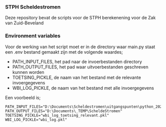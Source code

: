 ### STPH Scheldestromen

Deze repository bevat de scripts voor de STPH berekenening voor de Zak van Zuid-Beveland

### Environment variables

Voor de werking van het script moet er in de directory waar main.py staat een .env bestand gemaakt zijn met de volgende waardes;

* PATH_INPUT_FILES, het pad naar de invoerbestanden directory
* PATH_OUTPUT_FILES, het pad waar uitvoerbestanden geschreven kunnen worden
* TOETSING_PICKLE, de naam van het bestand met de relevante invoergegevens
* WBI_LOG_PICKLE, de naam van het bestand met alle invoergegevens

Een voorbeeld is;

```
PATH_INPUT_FILES="D:\Documents\Scheldestromen\uitgangspunten\python_20231107\data_prepoc"
PATH_OUTPUT_FILES="D:\Documents\_TEMP\ScheldeStromen"
TOETSING_PICKLE="wbi_log_toetsing_relevant.pkl"
WBI_LOG_PICKLE="wbi_log.pkl"
```